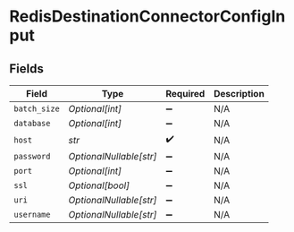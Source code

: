 # RedisDestinationConnectorConfigInput


## Fields

| Field                   | Type                    | Required                | Description             |
| ----------------------- | ----------------------- | ----------------------- | ----------------------- |
| `batch_size`            | *Optional[int]*         | :heavy_minus_sign:      | N/A                     |
| `database`              | *Optional[int]*         | :heavy_minus_sign:      | N/A                     |
| `host`                  | *str*                   | :heavy_check_mark:      | N/A                     |
| `password`              | *OptionalNullable[str]* | :heavy_minus_sign:      | N/A                     |
| `port`                  | *Optional[int]*         | :heavy_minus_sign:      | N/A                     |
| `ssl`                   | *Optional[bool]*        | :heavy_minus_sign:      | N/A                     |
| `uri`                   | *OptionalNullable[str]* | :heavy_minus_sign:      | N/A                     |
| `username`              | *OptionalNullable[str]* | :heavy_minus_sign:      | N/A                     |
